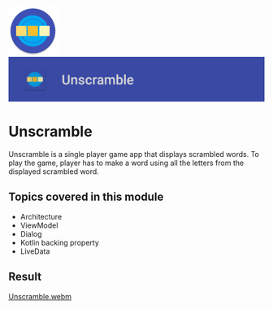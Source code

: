 ![ic_launcher_unscramble](src/main/res/mipmap-xhdpi/ic_launcher_unscramble_round.png?raw=true) ![ic_launcher_unscramble](images/Screenshot_20220716_120031.png?raw=true)

# Unscramble

Unscramble is a single player game app that displays scrambled words. To play the game, player has
to make a word using all the letters from the displayed scrambled word.

## Topics covered in this module

- Architecture
- ViewModel
- Dialog
- Kotlin backing property
- LiveData

## Result

[Unscramble.webm](https://user-images.githubusercontent.com/29587914/179380101-e48fe07b-9275-4dd0-8fc0-e57ad845b9fb.webm)
